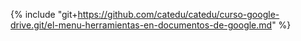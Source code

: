 {% include "git+https://github.com/catedu/catedu/curso-google-drive.git/el-menu-herramientas-en-documentos-de-google.md" %} 



